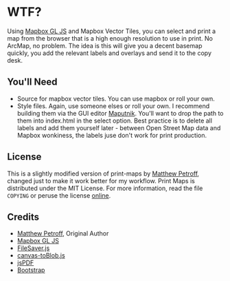 # WTF?

Using [Mapbox GL JS](https://github.com/mapbox/mapbox-gl-js) and Mapbox Vector Tiles, you can select and print a map from the browser that is a high enough resolution to use in print.  No ArcMap, no problem.  The idea is this will give you a decent basemap quickly, you add the relevant labels and overlays and send it to the copy desk.

## You'll Need
* Source for mapbox vector tiles.  You can use mapbox or roll your own.
* Style files.  Again, use someone elses or roll your own.  I recommend building them via the GUI editor [Maputnik](http://maputnik.com/). You'll want to drop the path to them into index.html in the select option.  Best practice is to delete all labels and add them yourself later - between Open Street Map data and Mapbox wonkiness, the labels juse don't work for print production.

## License
This is a slightly modified version of print-maps by [Matthew Petroff](http://mpetroff.net/), changed just to make it work better for my workflow.
Print Maps is distributed under the MIT License. For more information, read the file `COPYING` or peruse the license
[online](https://github.com/mpetroff/print-maps/blob/master/COPYING).

## Credits

* [Matthew Petroff](http://mpetroff.net/), Original Author
* [Mapbox GL JS](https://github.com/mapbox/mapbox-gl-js)
* [FileSaver.js](https://github.com/eligrey/FileSaver.js/)
* [canvas-toBlob.js](https://github.com/eligrey/canvas-toBlob.js)
* [jsPDF](https://github.com/MrRio/jsPDF)
* [Bootstrap](http://getbootstrap.com/)
